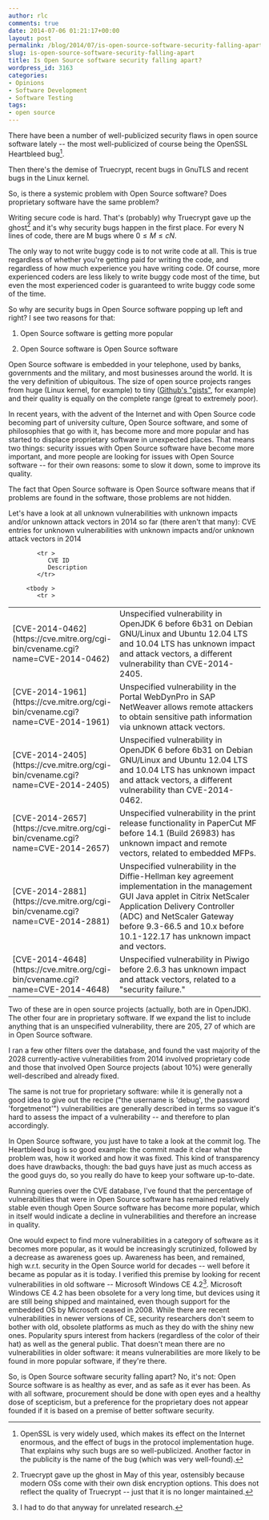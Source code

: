 ```yaml
---
author: rlc
comments: true
date: 2014-07-06 01:21:17+00:00
layout: post
permalink: /blog/2014/07/is-open-source-software-security-falling-apart/
slug: is-open-source-software-security-falling-apart
title: Is Open Source software security falling apart?
wordpress_id: 3163
categories:
- Opinions
- Software Development
- Software Testing
tags:
- open source
---
```


There have been a number of well-publicized security flaws in open source software lately -- the most well-publicized of course being the OpenSSL Heartbleed bug[^1].

[^1]: OpenSSL is very widely used, which makes its effect on the Internet enormous, and the effect of bugs in the protocol implementation huge. That explains why such bugs are so well-publicized. Another factor in the publicity is the name of the bug (which was very well-found).

Then there's the demise of Truecrypt, recent bugs in GnuTLS and recent bugs in the Linux kernel.

So, is there a systemic problem with Open Source software? Does proprietary software have the same problem?

<!--more-->

Writing secure code is hard. That's (probably) why Truecrypt gave up the ghost[^2] and it's why security bugs happen in the first place. For every N lines of code, there are M bugs where $0 \le M \le cN$.

[^2]: Truecrypt gave up the ghost in May of this year, ostensibly because modern OSs come with their own disk encryption options. This does not reflect the quality of Truecrypt -- just that it is no longer maintained.

The only way to not write buggy code is to not write code at all. This is true regardless of whether you're getting paid for writing the code, and regardless of how much experience you have writing code. Of course, more experienced coders are less likely to write buggy code most of the time, but even the most experienced coder is guaranteed to write buggy code some of the time.

So why are security bugs in Open Source software popping up left and right? I see two reasons for that: 


	
  1. Open Source software is getting more popular

	
  2. Open Source software is Open Source software



Open Source software is embedded in your telephone, used by banks, governments and the military, and most businesses around the world. It is the very definition of ubiquitous. The size of open source projects ranges from huge (Linux kernel, for example) to tiny ([Github's "gists"](https://gist.github.com/discover), for example) and their quality is equally on the complete range (great to extremely poor).

In recent years, with the advent of the Internet and with Open Source code becoming part of university culture, Open Source software, and some of philosophies that go with it, has become more and more popular and has started to displace proprietary software in unexpected places. That means two things: security issues with Open Source software have become more important, and more people are looking for issues with Open Source software -- for their own reasons: some to slow it down, some to improve its quality.

The fact that Open Source software is Open Source software means that if problems are found in the software, those problems are not hidden.

Let's have a look at all unknown vulnerabilities with unknown impacts and/or unknown attack vectors in 2014 so far (there aren't that many): 
      <table >
         CVE entries for unknown vulnerabilities with unknown impacts and/or unknown attack vectors in 2014
         
            <tr >
               CVE ID
               Description
            </tr>
         
         <tbody >
            <tr >
               
<td width="150" >
                  [CVE-2014-0462](https://cve.mitre.org/cgi-bin/cvename.cgi?name=CVE-2014-0462)
               
</td>
               
<td >Unspecified vulnerability in OpenJDK 6 before 6b31 on Debian GNU/Linux and Ubuntu 12.04 LTS and 10.04 LTS has unknown impact and attack vectors, a different vulnerability than CVE-2014-2405.
</td>
            </tr>
            <tr >
               
<td width="150" >
                  [CVE-2014-1961](https://cve.mitre.org/cgi-bin/cvename.cgi?name=CVE-2014-1961)
               
</td>
               
<td >Unspecified vulnerability in the Portal WebDynPro in SAP NetWeaver allows remote attackers to obtain sensitive path information via unknown attack vectors.
</td>
            </tr>
            <tr >
               
<td width="150" >
                  [CVE-2014-2405](https://cve.mitre.org/cgi-bin/cvename.cgi?name=CVE-2014-2405)
               
</td>
               
<td >Unspecified vulnerability in OpenJDK 6 before 6b31 on Debian GNU/Linux and Ubuntu 12.04 LTS and 10.04 LTS has unknown impact and attack vectors, a different vulnerability than CVE-2014-0462.
</td>
            </tr>
            <tr >
               
<td width="150" >
                  [CVE-2014-2657](https://cve.mitre.org/cgi-bin/cvename.cgi?name=CVE-2014-2657)
               
</td>
               
<td >Unspecified vulnerability in the print release functionality in PaperCut MF before 14.1 (Build 26983) has unknown impact and remote vectors, related to embedded MFPs.
</td>
            </tr>
            <tr >
               
<td width="150" >
                  [CVE-2014-2881](https://cve.mitre.org/cgi-bin/cvename.cgi?name=CVE-2014-2881)
               
</td>
               
<td >Unspecified vulnerability in the Diffie-Hellman key agreement implementation in the management GUI Java applet in Citrix NetScaler Application Delivery Controller (ADC) and NetScaler Gateway before 9.3-66.5 and 10.x before 10.1-122.17 has unknown impact and vectors.
</td>
            </tr>
            <tr >
               
<td width="150" >
                  [CVE-2014-4648](https://cve.mitre.org/cgi-bin/cvename.cgi?name=CVE-2014-4648)
               
</td>
               
<td >Unspecified vulnerability in Piwigo before 2.6.3 has unknown impact and attack vectors, related to a "security failure."
</td>
            </tr>
         </tbody>
      </table>

Two of these are in open source projects (actually, both are in OpenJDK). The other four are in proprietary software.
If we expand the list to include anything that is an unspecified vulnerability, there are 205, 27 of which are in Open Source software.

I ran a few other filters over the database, and found the vast majority of the 2028 currently-active vulnerabilities from 2014 involved proprietary code and those that involved Open Source projects (about 10%) were generally well-described and already fixed.

The same is not true for proprietary software: while it is generally not a good idea to give out the recipe ("the username is 'debug', the password 'forgetmenot'") vulnerabilities are generally described in terms so vague it's hard to assess the impact of a vulnerability -- and therefore to plan accordingly.

In Open Source software, you just have to take a look at the commit log. The Heartbleed bug is so good example: the commit made it clear what the problem was, how it worked and how it was fixed. This kind of transparency does have drawbacks, though: the bad guys have just as much access as the good guys do, so you really do have to keep your software up-to-date.

Running queries over the CVE database, I've found that the percentage of vulnerabilities that were in Open Source software has remained relatively stable even though Open Source software has become more popular, which in itself would indicate a decline in vulnerabilities and therefore an increase in quality.

One would expect to find more vulnerabilities in a category of software as it becomes more popular, as it would be increasingly scrutinized, followed by a decrease as awareness goes up. Awareness has been, and remained, high w.r.t. security in the Open Source world for decades -- well before it became as popular as it is today.
I verified this premise by looking for recent vulnerabilities in old software -- Microsoft Windows CE 4.2[^3]. Microsoft Windows CE 4.2 has been obsolete for a very long time, but devices using it are still being shipped and maintained, even though support for the embedded OS by Microsoft ceased in 2008. While there are recent vulnerabilities in newer versions of CE, security researchers don't seem to bother with old, obsolete platforms as much as they do with the shiny new ones. Popularity spurs interest from hackers (regardless of the color of their hat) as well as the general public. That doesn't mean there are no vulnerabilities in older software: it means vulnerabilities are more likely to be found in more popular software, if they're there.

[^3]: I had to do that anyway  for unrelated research.

So, is Open Source software security falling apart? No, it's not: Open Source software is as healthy as ever, and as safe as it ever has been. As with all software, procurement should be done with open eyes and a healthy dose of scepticism, but a preference for the proprietary does not appear founded if it is based on a premise of better software security.
